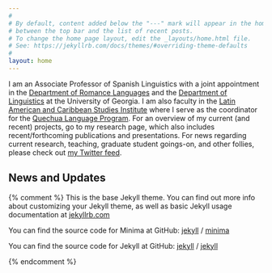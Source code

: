 ```yaml
---
#
# By default, content added below the "---" mark will appear in the home page
# between the top bar and the list of recent posts.
# To change the home page layout, edit the _layouts/home.html file.
# See: https://jekyllrb.com/docs/themes/#overriding-theme-defaults
#
layout: home
---
```


I am an Associate Professor of Spanish Linguistics with a joint appointment in the [Department of Romance Languages](http://rom.uga.edu/) and the [Department of Linguistics](http://www.linguistics.uga.edu/) at the University of Georgia. I am also faculty in the [Latin American and Caribbean Studies Institute](http://lacs.franklin.uga.edu/) where I serve as the coordinator for the [Quechua Language Program](http://lacs.franklin.uga.edu/quechua-language). For an overview of my current (and recent) projects, go to my research page, which also includes recent/forthcoming publications and presentations. For news regarding current research, teaching, graduate student goings-on, and other follies, please check out [my Twitter feed](https://twitter.com/ChoweAthens). 

## News and Updates

{% comment %}
This is the base Jekyll theme. You can find out more info about customizing your Jekyll theme, as well as basic Jekyll usage documentation at [jekyllrb.com](https://jekyllrb.com/)

You can find the source code for Minima at GitHub:
[jekyll][jekyll-organization] /
[minima](https://github.com/jekyll/minima)

You can find the source code for Jekyll at GitHub:
[jekyll][jekyll-organization] /
[jekyll](https://github.com/jekyll/jekyll)


[jekyll-organization]: https://github.com/jekyll
{% endcomment %}
